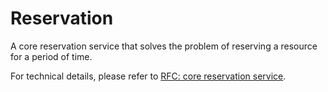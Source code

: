 # Reservation

A core reservation service that solves the problem of reserving a resource for a period of time.

For technical details, please refer to [RFC: core reservation service](rfcs/0000-core-reservation.md).
